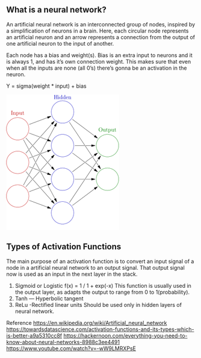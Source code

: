 ## What is a neural network?
An artificial neural network is an interconnected group of nodes, inspired by a simplification of neurons in a brain. Here, each circular node represents an artificial neuron and an arrow represents a connection from the output of one artificial neuron to the input of another.

Each node has a bias and weight(s). Bias is an extra input to neurons and it is always 1, and has it’s own connection weight. This makes sure that even when all the inputs are none (all 0’s) there’s gonna be an activation in the neuron.


Y = sigma(weight * input) + bias

<img src="https://github.com/MakarenkoElena91/EmTech/blob/master/img/an.png"/>



## Types of Activation Functions
The main purpose of an activation function is to convert an input signal of a node in a artificial neural network to an output signal. That output signal now is used as an input in the next layer in the stack.

1. Sigmoid or Logistic 
f(x) = 1 / 1 + exp(-x)
This function is usually used in the output layer, as adapts the output to range from 0 to 1(probability).
2. Tanh — Hyperbolic tangent
3. ReLu -Rectified linear units
Should be used only in hidden layers of neural network.

Reference
https://en.wikipedia.org/wiki/Artificial_neural_network
https://towardsdatascience.com/activation-functions-and-its-types-which-is-better-a9a5310cc8f
https://hackernoon.com/everything-you-need-to-know-about-neural-networks-8988c3ee4491
https://www.youtube.com/watch?v=-wW9LMRXPsE
